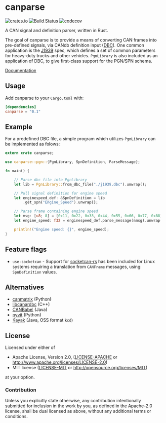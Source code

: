 # canparse

[![crates.io](http://meritbadge.herokuapp.com/canparse)](https://crates.io/crates/canparse)
[![Build Status](https://img.shields.io/github/workflow/status/jmagnuson/canparse/Test/master)](https://github.com/jmagnuson/canparse/actions)
[![codecov](https://codecov.io/gh/jmagnuson/canparse/branch/master/graph/badge.svg)](https://codecov.io/gh/jmagnuson/canparse)


A CAN signal and definition parser, written in Rust.

The goal of canparse is to provide a means of converting CAN frames into
pre-defined signals, via CANdb definition input ([DBC](https://vector.com/vi_candblib_en.html)).
One common application is the [J1939](https://en.wikipedia.org/wiki/SAE_J1939)
spec, which defines a set of common parameters for heavy-duty trucks and other vehicles.
`PgnLibrary` is also included as an application of DBC, to give first-class support for
the PGN/SPN schema.

[Documentation](https://docs.rs/canparse)

## Usage

Add canparse to your `Cargo.toml` with:

```toml
[dependencies]
canparse = "0.1"
```

## Example

For a predefined DBC file, a simple program which utilizes `PgnLibrary` can be
implemented as folows:

```rust
extern crate canparse;

use canparse::pgn::{PgnLibrary, SpnDefinition, ParseMessage};

fn main() {

    // Parse dbc file into PgnLibrary
    let lib = PgnLibrary::from_dbc_file("./j1939.dbc").unwrap();

    // Pull signal definition for engine speed
    let enginespeed_def: &SpnDefinition = lib
        .get_spn("Engine_Speed").unwrap();

    // Parse frame containing engine speed
    let msg: [u8; 8] = [0x11, 0x22, 0x33, 0x44, 0x55, 0x66, 0x77, 0x88];
    let engine_speed: f32 = enginespeed_def.parse_message(&msg).unwrap();

    println!("Engine speed: {}", engine_speed);
}
```

## Feature flags

- `use-socketcan` - Support for [socketcan-rs](https://crates.io/crates/socketcan)
has been included for Linux systems requiring a translation from `CANFrame` messages,
using `SpnDefinition` values.

## Alternatives

- [canmatrix](https://github.com/ebroecker/canmatrix) (Python)
- [libcanardbc](https://github.com/Polyconseil/libcanardbc) (C++)
- [CANBabel](https://github.com/julietkilo/CANBabel) (Java)
- [pyvit](https://github.com/linklayer/pyvit) (Python)
- [Kayak](https://github.com/dschanoeh/Kayak) (Java, OSS format `kcd`)

## License

Licensed under either of

- Apache License, Version 2.0, ([LICENSE-APACHE](LICENSE-APACHE) or <http://www.apache.org/licenses/LICENSE-2.0>)
- MIT license ([LICENSE-MIT](LICENSE-MIT) or <http://opensource.org/licenses/MIT>)

at your option.

### Contribution

Unless you explicitly state otherwise, any contribution intentionally
submitted for inclusion in the work by you, as defined in the Apache-2.0
license, shall be dual licensed as above, without any additional terms or
conditions.
